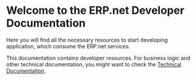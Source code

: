 # Welcome to the ERP.net Developer Documentation

Here you will find all the necessary resources to start developing application, which consume the ERP.net services.

This documentation contains developer resources. For business logic and other technical documentation, you might want to check the [Technical Documentation](https://docs.erp.net/tech).
